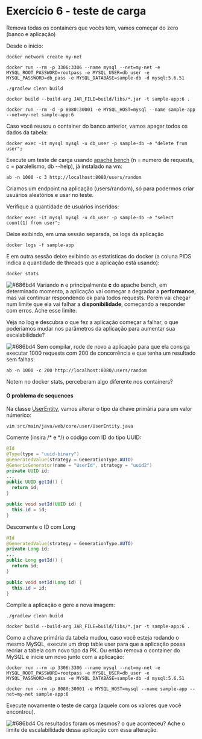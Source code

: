 # Exercício 6 - teste de carga

Remova todas os containers que vocês tem, vamos começar do zero (banco e aplicação)

Desde o inicio:

```console
docker network create my-net

docker run --rm -p 3306:3306 --name mysql --net=my-net -e MYSQL_ROOT_PASSWORD=rootpass -e MYSQL_USER=db_user -e MYSQL_PASSWORD=db_pass -e MYSQL_DATABASE=sample-db -d mysql:5.6.51

./gradlew clean build

docker build --build-arg JAR_FILE=build/libs/*.jar -t sample-app:6 .

docker run --rm -d -p 8080:30001 -e MYSQL_HOST=mysql --name sample-app --net=my-net sample-app:6
```

Caso você reusou o container do banco anterior, vamos apagar todos os dados da tabela:

```console
docker exec -it mysql mysql -u db_user -p sample-db -e "delete from user";
```

Execute um teste de carga usando [apache bench](https://httpd.apache.org/docs/2.4/programs/ab.html) (n = numero de requests, c = paralelismo, db --help), já instalado na vm:

```console
ab -n 1000 -c 3 http://localhost:8080/users/random
```

Criamos um endpoint na aplicação (users/random), só para podermos criar usuários aleatórios e usar no teste.

Verifique a quantidade de usuários inseridos:

```console
docker exec -it mysql mysql -u db_user -p sample-db -e "select count(1) from user";
```

Deixe exibindo, em uma sessão separada, os logs da aplicação 

```console
docker logs -f sample-app
```

E em outra sessão deixe exibindo as estatisticas do docker (a coluna PIDS indica a quantidade de threads que a aplicação está usando):

```console
docker stats
```

![#686bd4](https://via.placeholder.com/10/686bd4?text=+) Variando **n** e principalmente **c** do apache bench, em determinado momento, a aplicação vai começar a degradar a **performance**, mas vai continuar respondendo ok para todos requests. Porém vai chegar num limite que ela vai falhar a **disponibilidade**, começando a responder com erros. Ache esse limite.

Veja no log e descubra o que fez a aplicação começar a falhar, o que poderiamos mudar nos parâmetros da aplicação para aumentar sua escalabilidade?

![#686bd4](https://via.placeholder.com/10/686bd4?text=+) Sem compilar, rode de novo a aplicação para que ela consiga executar 1000 requests com 200 de concorrência e que tenha um resultado sem falhas:

```console
ab -n 1000 -c 200 http://localhost:8080/users/random
```

Notem no docker stats, perceberam algo diferente nos containers?

#### O problema de sequences

Na classe [UserEntity](sample-app/src/main/java/web/core/user/UserEntity.java), vamos alterar o tipo da chave primária para um valor númerico:

```console
vim src/main/java/web/core/user/UserEntity.java
```

Comente (insira /* e */) o código com ID do tipo UUID:
```java
@Id
@Type(type = "uuid-binary")
@GeneratedValue(strategy = GenerationType.AUTO)
@GenericGenerator(name = "UserId", strategy = "uuid2")
private UUID id;
...
public UUID getId() {
  return id;
}

public void setId(UUID id) {
  this.id = id;
}
```

Descomente o ID com Long

```java
@Id
@GeneratedValue(strategy = GenerationType.AUTO)
private Long id;
...
public Long getId() {
  return id;
}

public void setId(Long id) {
  this.id = id;
}
```

Compile a aplicação e gere a nova imagem:

```console
./gradlew clean build

docker build --build-arg JAR_FILE=build/libs/*.jar -t sample-app:6 .
```

Como a chave primária da tabela mudou, caso você esteja rodando o mesmo MySQL, execute um drop table user para que a aplicação possa recriar a tabela com novo tipo da PK. Ou então remova o container do MySQL e inicie um novo junto com a aplicação:

```console
docker run --rm -p 3306:3306 --name mysql --net=my-net -e MYSQL_ROOT_PASSWORD=rootpass -e MYSQL_USER=db_user -e MYSQL_PASSWORD=db_pass -e MYSQL_DATABASE=sample-db -d mysql:5.6.51

docker run --rm -p 8080:30001 -e MYSQL_HOST=mysql --name sample-app --net=my-net sample-app:6
```

Execute novamente o teste de carga (aquele com os valores que você encontrou). 

![#686bd4](https://via.placeholder.com/10/686bd4?text=+) Os resultados foram os mesmos? o que aconteceu? Ache o limite de escalabilidade dessa aplicação com essa alteração.
